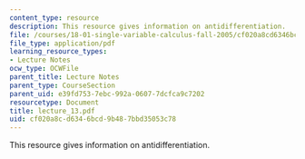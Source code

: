 ```yaml
---
content_type: resource
description: This resource gives information on antidifferentiation.
file: /courses/18-01-single-variable-calculus-fall-2005/cf020a8cd6346bcd9b487bbd35053c78_lecture_13.pdf
file_type: application/pdf
learning_resource_types:
- Lecture Notes
ocw_type: OCWFile
parent_title: Lecture Notes
parent_type: CourseSection
parent_uid: e39fd753-7ebc-992a-0607-7dcfca9c7202
resourcetype: Document
title: lecture_13.pdf
uid: cf020a8c-d634-6bcd-9b48-7bbd35053c78
---
```

This resource gives information on antidifferentiation.

